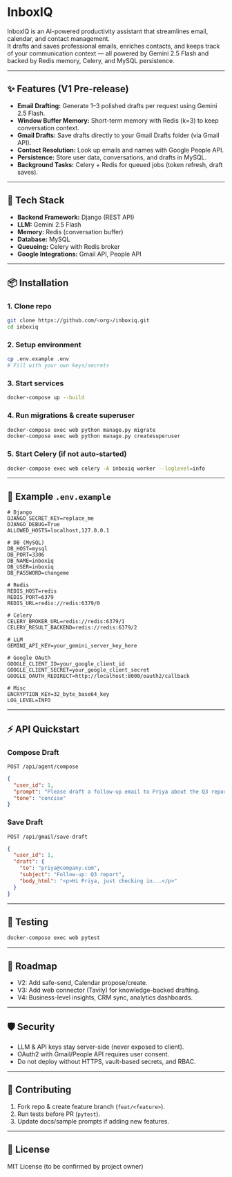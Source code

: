 # InboxIQ

InboxIQ is an AI-powered productivity assistant that streamlines email, calendar, and contact management.  
It drafts and saves professional emails, enriches contacts, and keeps track of your communication context — all powered by Gemini 2.5 Flash and backed by Redis memory, Celery, and MySQL persistence.

---

## ✨ Features (V1 Pre-release)
- **Email Drafting:** Generate 1–3 polished drafts per request using Gemini 2.5 Flash.
- **Window Buffer Memory:** Short-term memory with Redis (k=3) to keep conversation context.
- **Gmail Drafts:** Save drafts directly to your Gmail Drafts folder (via Gmail API).
- **Contact Resolution:** Look up emails and names with Google People API.
- **Persistence:** Store user data, conversations, and drafts in MySQL.
- **Background Tasks:** Celery + Redis for queued jobs (token refresh, draft saves).

---

## 🚀 Tech Stack
- **Backend Framework:** Django (REST API)
- **LLM:** Gemini 2.5 Flash
- **Memory:** Redis (conversation buffer)
- **Database:** MySQL
- **Queueing:** Celery with Redis broker
- **Google Integrations:** Gmail API, People API

---

## 📦 Installation

### 1. Clone repo
```bash
git clone https://github.com/<org>/inboxiq.git
cd inboxiq
```

### 2. Setup environment
```bash
cp .env.example .env
# Fill with your own keys/secrets
```

### 3. Start services
```bash
docker-compose up --build
```

### 4. Run migrations & create superuser
```bash
docker-compose exec web python manage.py migrate
docker-compose exec web python manage.py createsuperuser
```

### 5. Start Celery (if not auto-started)
```bash
docker-compose exec web celery -A inboxiq worker --loglevel=info
```

---

## 🔑 Example `.env.example`
```env
# Django
DJANGO_SECRET_KEY=replace_me
DJANGO_DEBUG=True
ALLOWED_HOSTS=localhost,127.0.0.1

# DB (MySQL)
DB_HOST=mysql
DB_PORT=3306
DB_NAME=inboxiq
DB_USER=inboxiq
DB_PASSWORD=changeme

# Redis
REDIS_HOST=redis
REDIS_PORT=6379
REDIS_URL=redis://redis:6379/0

# Celery
CELERY_BROKER_URL=redis://redis:6379/1
CELERY_RESULT_BACKEND=redis://redis:6379/2

# LLM
GEMINI_API_KEY=your_gemini_server_key_here

# Google OAuth
GOOGLE_CLIENT_ID=your_google_client_id
GOOGLE_CLIENT_SECRET=your_google_client_secret
GOOGLE_OAUTH_REDIRECT=http://localhost:8000/oauth2/callback

# Misc
ENCRYPTION_KEY=32_byte_base64_key
LOG_LEVEL=INFO
```

---

## ⚡ API Quickstart

### Compose Draft
`POST /api/agent/compose`
```json
{
  "user_id": 1,
  "prompt": "Please draft a follow-up email to Priya about the Q3 report.",
  "tone": "concise"
}
```

### Save Draft
`POST /api/gmail/save-draft`
```json
{
  "user_id": 1,
  "draft": {
    "to": "priya@company.com",
    "subject": "Follow-up: Q3 report",
    "body_html": "<p>Hi Priya, just checking in...</p>"
  }
}
```

---

## 🧪 Testing
```bash
docker-compose exec web pytest
```

---

## 📌 Roadmap
- V2: Add safe-send, Calendar propose/create.
- V3: Add web connector (Tavily) for knowledge-backed drafting.
- V4: Business-level insights, CRM sync, analytics dashboards.

---

## 🛡️ Security
- LLM & API keys stay server-side (never exposed to client).
- OAuth2 with Gmail/People API requires user consent.
- Do not deploy without HTTPS, vault-based secrets, and RBAC.

---

## 🤝 Contributing
1. Fork repo & create feature branch (`feat/<feature>`).
2. Run tests before PR (`pytest`).
3. Update docs/sample prompts if adding new features.

---

## 📄 License
MIT License (to be confirmed by project owner)
